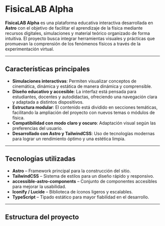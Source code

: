 # FisicaLAB Alpha

**FisicaLAB Alpha** es una plataforma educativa interactiva desarrollada en **Astro** con el objetivo de facilitar el aprendizaje de la física mediante recursos digitales, simulaciones y material teórico organizado de forma intuitiva. El proyecto busca integrar herramientas visuales y prácticas que promuevan la comprensión de los fenómenos físicos a través de la experimentación virtual.

---

## Características principales

- **Simulaciones interactivas**: Permiten visualizar conceptos de cinemática, dinámica y estática de manera dinámica y comprensible.  
- **Diseño educativo y accesible**: La interfaz está pensada para estudiantes, docentes y autodidactas, ofreciendo una navegación clara y adaptada a distintos dispositivos.  
- **Estructura modular**: El contenido está dividido en secciones temáticas, facilitando la ampliación del proyecto con nuevos temas o módulos de física.  
- **Compatibilidad con modo claro y oscuro**: Adaptación visual según las preferencias del usuario.  
- **Desarrollado con Astro y TailwindCSS**: Uso de tecnologías modernas para lograr un rendimiento óptimo y una estética limpia.

---

## Tecnologías utilizadas

- **Astro** – Framework principal para la construcción del sitio.  
- **TailwindCSS** – Sistema de estilos para un diseño rápido y responsivo.  
- **accessible-astro-components** – Conjunto de componentes accesibles para mejorar la usabilidad.  
- **Iconify / Lucide** – Biblioteca de íconos ligeros y escalables.  
- **TypeScript** – Tipado estático para mayor fiabilidad en el desarrollo.  

---

## Estructura del proyecto



